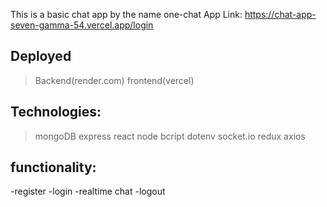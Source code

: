 This is a basic chat app by the name one-chat 
App Link: https://chat-app-seven-gamma-54.vercel.app/login 

Deployed
---------
 > Backend(render.com)
 > frontend(vercel)

Technologies:
-------------
  > mongoDB
  > express
  > react
  > node
  > bcript
  > dotenv
  > socket.io
  > redux
  > axios

functionality:
---------------
-register
-login
-realtime chat
-logout

